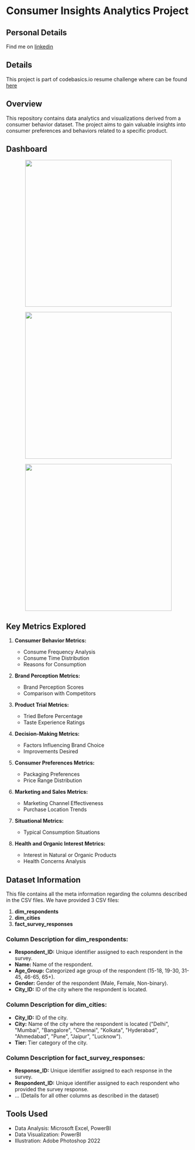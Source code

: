 # Consumer Insights Analytics Project

## Personal Details

Find me on [linkedin](https://linkedin.com/in/osamas1)

## Details

This project is part of codebasics.io resume challenge where can be found [here](https://codebasics.io/challenge/codebasics-resume-project-challenge)

## Overview

This repository contains data analytics and visualizations derived from a consumer behavior dataset. The project aims to gain valuable insights into consumer preferences and behaviors related to a specific product.

## Dashboard 

<p align="center">
  <img src="https://github.com/osama-saeed1/ProductExperienceAnalysis/assets/155672898/4c78bcb0-68d5-417a-8aba-16be7c2d7fc9" height="400">
</p>

<p align="center">
  <img src="https://github.com/osama-saeed1/ProductExperienceAnalysis/assets/155672898/298900c8-271e-4ace-962a-cfbd3ef83b74" height="400">
</p>

<p align="center">
  <img src="https://github.com/osama-saeed1/ProductExperienceAnalysis/assets/155672898/ff7c902f-d0d7-475c-a779-17f7b0e47f6a" height="400">
</p>

## Key Metrics Explored

1. **Consumer Behavior Metrics:**
   - Consume Frequency Analysis
   - Consume Time Distribution
   - Reasons for Consumption

2. **Brand Perception Metrics:**
   - Brand Perception Scores
   - Comparison with Competitors

3. **Product Trial Metrics:**
   - Tried Before Percentage
   - Taste Experience Ratings

4. **Decision-Making Metrics:**
   - Factors Influencing Brand Choice
   - Improvements Desired

5. **Consumer Preferences Metrics:**
   - Packaging Preferences
   - Price Range Distribution

6. **Marketing and Sales Metrics:**
   - Marketing Channel Effectiveness
   - Purchase Location Trends

7. **Situational Metrics:**
   - Typical Consumption Situations

8. **Health and Organic Interest Metrics:**
   - Interest in Natural or Organic Products
   - Health Concerns Analysis

## Dataset Information

This file contains all the meta information regarding the columns described in the CSV files. We have provided 3 CSV files:

1. **dim_respondents**
2. **dim_cities**
3. **fact_survey_responses**

### Column Description for dim_respondents:

- **Respondent_ID:** Unique identifier assigned to each respondent in the survey.
- **Name:** Name of the respondent.
- **Age_Group:** Categorized age group of the respondent (15-18, 19-30, 31-45, 46-65, 65+).
- **Gender:** Gender of the respondent (Male, Female, Non-binary).
- **City_ID:** ID of the city where the respondent is located.

### Column Description for dim_cities:

- **City_ID:** ID of the city.
- **City:** Name of the city where the respondent is located ("Delhi", "Mumbai", "Bangalore", "Chennai", "Kolkata", "Hyderabad", "Ahmedabad", "Pune", "Jaipur", "Lucknow").
- **Tier:** Tier category of the city.

### Column Description for fact_survey_responses:

- **Response_ID:** Unique identifier assigned to each response in the survey.
- **Respondent_ID:** Unique identifier assigned to each respondent who provided the survey response.
- ... (Details for all other columns as described in the dataset)

## Tools Used

- Data Analysis: Microsoft Excel, PowerBI
- Data Visualization: PowerBI
- Illustration: Adobe Photoshop 2022
